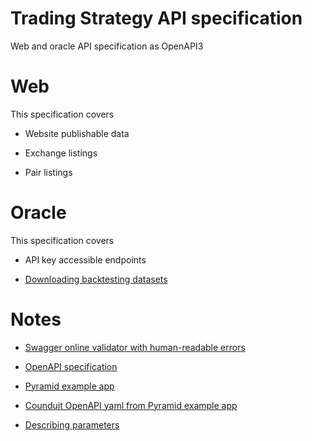 # Trading Strategy API specification

Web and oracle API specification as OpenAPI3

# Web 

This specification covers

* Website publishable data

* Exchange listings

* Pair listings

# Oracle

This specification covers

* API key accessible endpoints

* [Downloading backtesting datasets](https://tradingstrategy.ai/datasets)

# Notes

- [Swagger online validator with human-readable errors](https://apitools.dev/swagger-parser/online/)

- [OpenAPI specification](https://swagger.io/specification/)

- [Pyramid example app](https://github.com/niteoweb/pyramid-realworld-example-app)

- [Counduit OpenAPI yaml from Pyramid example app](https://github.com/niteoweb/pyramid-realworld-example-app/blob/master/src/conduit/openapi.yaml)

- [Describing parameters](https://swagger.io/docs/specification/describing-parameters/)

